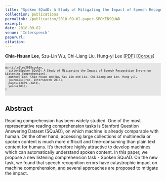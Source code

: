 ```yaml
---
title: "Spoken SQuAD: A Study of Mitigating the Impact of Speech Recognition Errors on Listening Comprehension"
collection: publications
permalink: /publication/2018-09-02-paper-SPOKENSQUAD
excerpt: 
date: 2018-09-02
venue: 'Interspeech'
paperurl:
citation:
---
```

**Chia-Hsuan Lee**, Szu-Lin Wu, Chi-Liang Liu, Hung-yi Lee [[PDF]](https://www.isca-speech.org/archive/Interspeech_2018/pdfs/1714.pdf) [[Corpus]](https://github.com/chiahsuan156/Spoken-SQuAD)
<pre style="background-color: rgb(230,230,230);white-space: pre-wrap;">
<font size="1">
@article{lee2018spoken,
  title={Spoken SQuAD: A Study of Mitigating the Impact of Speech Recognition Errors on Listening Comprehension},
  author={Lee, Chia-Hsuan and Wu, Szu-Lin and Liu, Chi-Liang and Lee, Hung-yi},
  journal={Proc. Interspeech 2018},
  pages={3459--3463},
  year={2018}
}
</font>
</pre>

## Abstract
Reading comprehension has been widely studied. One of the
most representative reading comprehension tasks is Stanford
Question Answering Dataset (SQuAD), on which machine is
already comparable with human. On the other hand, accessing
large collections of multimedia or spoken content is much
more difficult and time-consuming than plain text content for
humans. It’s therefore highly attractive to develop machines
which can automatically understand spoken content. In this paper,
we propose a new listening comprehension task - Spoken
SQuAD. On the new task, we found that speech recognition errors
have catastrophic impact on machine comprehension, and
several approaches are proposed to mitigate the impact.

